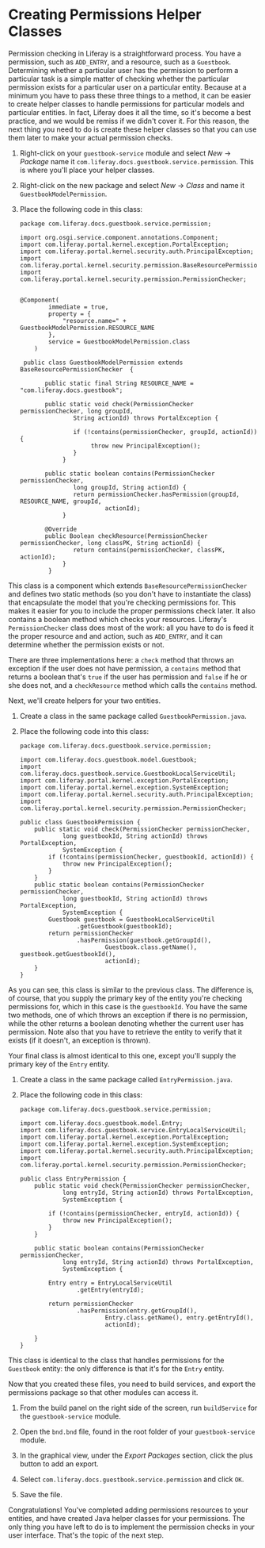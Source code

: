# Creating Permissions Helper Classes

Permission checking in Liferay is a straightforward process. You have a
permission, such as `ADD_ENTRY`, and a resource, such as a `Guestbook`.
Determining whether a particular user has the permission to perform a particular
task is a simple matter of checking whether the particular permission exists for
a particular user on a particular entity. Because at a minimum you have to pass
these three things to a method, it can be easier to create helper classes to
handle permissions for particular models and particular entities. In fact,
Liferay does it all the time, so it's become a best practice, and we would be
remiss if we didn't cover it. For this reason, the next thing you need to do is
create these helper classes so that you can use them later to make your actual
permission checks. 

1.  Right-click on your `guestbook-service` module and select *New* &rarr;
    *Package* name it `com.liferay.docs.guestbook.service.permission`.
	This is where you'll place your helper classes. 

2.  Right-click on the new package and select *New* &rarr; *Class* and name it 
    `GuestbookModelPermission`.

3.  Place the following code in this class: 

		package com.liferay.docs.guestbook.service.permission;
        
		import org.osgi.service.component.annotations.Component;
		import com.liferay.portal.kernel.exception.PortalException;
        import com.liferay.portal.kernel.security.auth.PrincipalException;
		import com.liferay.portal.kernel.security.permission.BaseResourcePermissionChecker;
		import com.liferay.portal.kernel.security.permission.PermissionChecker;


		@Component(
				immediate = true,
				property = {
					"resource.name=" + GuestbookModelPermission.RESOURCE_NAME
				},
				service = GuestbookModelPermission.class
			)

		 public class GuestbookModelPermission extends BaseResourcePermissionChecker  {

		       public static final String RESOURCE_NAME = "com.liferay.docs.guestbook";

		       public static void check(PermissionChecker permissionChecker, long groupId,
		               String actionId) throws PortalException {

		               if (!contains(permissionChecker, groupId, actionId)) {
		                    throw new PrincipalException();
		               }
		            }

		       public static boolean contains(PermissionChecker permissionChecker,
		               long groupId, String actionId) {
		               return permissionChecker.hasPermission(groupId, RESOURCE_NAME, groupId,
		                        actionId);
		            }

			   @Override
			   public Boolean checkResource(PermissionChecker permissionChecker, long classPK, String actionId) {
					   return contains(permissionChecker, classPK, actionId);
					}
		        }


This class is a component which extends `BaseResourcePermissionChecker` and 
defines two static methods (so  you don't have to instantiate the class) that 
encapsulate the model that you're checking permissions for. This makes it 
easier for you to include the proper permissions check later. It also contains 
a boolean method which checks your resources. Liferay's `PermissionChecker` 
class does most of the work: all you have to do is feed it the proper resource 
and and action, such as `ADD_ENTRY`, and it can determine whether the 
permission exists or not. 

There are three implementations here: a `check` method that throws an
exception if the user does not have permission, a `contains` method that
returns a boolean that's `true` if the user has permission and `false` if he
or she does not, and a `checkResource` method which calls the `contains` method.

Next, we'll create helpers for your two entities. 

1.  Create a class in the same package called `GuestbookPermission.java`. 

2.  Place the following code into this class: 

        package com.liferay.docs.guestbook.service.permission;

        import com.liferay.docs.guestbook.model.Guestbook;
        import com.liferay.docs.guestbook.service.GuestbookLocalServiceUtil;
        import com.liferay.portal.kernel.exception.PortalException;
        import com.liferay.portal.kernel.exception.SystemException;
        import com.liferay.portal.kernel.security.auth.PrincipalException;
        import com.liferay.portal.kernel.security.permission.PermissionChecker;

        public class GuestbookPermission {
            public static void check(PermissionChecker permissionChecker,
                    long guestbookId, String actionId) throws PortalException,
                    SystemException {
                if (!contains(permissionChecker, guestbookId, actionId)) {
                    throw new PrincipalException();
                }
            }
            public static boolean contains(PermissionChecker permissionChecker,
                    long guestbookId, String actionId) throws PortalException,
                    SystemException {
                Guestbook guestbook = GuestbookLocalServiceUtil
                        .getGuestbook(guestbookId);
                return permissionChecker
                        .hasPermission(guestbook.getGroupId(),
                                Guestbook.class.getName(), guestbook.getGuestbookId(),
                                actionId);
            }
        }

As you can see, this class is similar to the previous class. The difference
is, of course, that you supply the primary key of the entity you're checking
permissions for, which in this case is the `guestbookId`. You have the same
two methods, one of which throws an exception if there is no permission,
while the other returns a boolean denoting whether the current user has
permission. Note also that you have to retrieve the entity to verify that it
exists (if it doesn't, an exception is thrown). 

Your final class is almost identical to this one, except you'll supply the
primary key of the `Entry` entity. 

1.  Create a class in the same package called `EntryPermission.java`. 

2.  Place the following code in this class: 

        package com.liferay.docs.guestbook.service.permission;

        import com.liferay.docs.guestbook.model.Entry;
        import com.liferay.docs.guestbook.service.EntryLocalServiceUtil;
        import com.liferay.portal.kernel.exception.PortalException;
        import com.liferay.portal.kernel.exception.SystemException;
        import com.liferay.portal.kernel.security.auth.PrincipalException;
        import com.liferay.portal.kernel.security.permission.PermissionChecker;

        public class EntryPermission {
            public static void check(PermissionChecker permissionChecker,
                    long entryId, String actionId) throws PortalException,
                    SystemException {

                if (!contains(permissionChecker, entryId, actionId)) {
                    throw new PrincipalException();
                }
            }

            public static boolean contains(PermissionChecker permissionChecker,
                    long entryId, String actionId) throws PortalException,
                    SystemException {

                Entry entry = EntryLocalServiceUtil
                        .getEntry(entryId);

                return permissionChecker
                        .hasPermission(entry.getGroupId(),
                                Entry.class.getName(), entry.getEntryId(),
                                actionId);

            }
        }

This class is identical to the class that handles permissions for the
`Guestbook` entity: the only difference is that it's for the `Entry` entity.

Now that you created these files, you need to build services, and export the
permissions package so that other modules can access it.

1. From the build panel on the right side of the screen, run `buildService` for 
    the `guestbook-service` module.

2. Open the `bnd.bnd` file, found in the root folder of your `guestbook-service`
    module.

3. In the graphical view, under the *Export Packages* section, click the plus 
    button to add an export.
	
4. Select `com.liferay.docs.guestbook.service.permission` and click `OK`.

5. Save the file.

Congratulations! You've completed adding permissions resources to your entities,
and have created Java helper classes for your permissions. The only thing you
have left to do is to implement the permission checks in your user interface.
That's the topic of the next step. 
